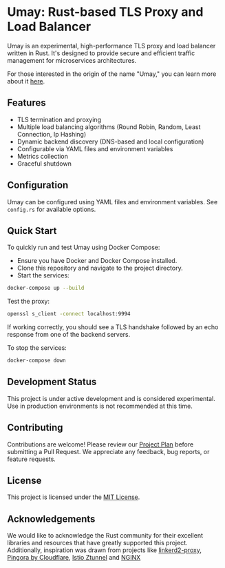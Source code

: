 # Umay: Rust-based TLS Proxy and Load Balancer

Umay is an experimental, high-performance TLS proxy and load balancer written in Rust. It's designed to provide secure
and efficient traffic management for microservices architectures.

For those interested in the origin of the name "Umay," you can learn more about
it [here](https://en.wikipedia.org/wiki/Umay).

## Features

- TLS termination and proxying
- Multiple load balancing algorithms (Round Robin, Random, Least Connection, Ip Hashing)
- Dynamic backend discovery (DNS-based and local configuration)
- Configurable via YAML files and environment variables 
- Metrics collection
- Graceful shutdown

## Configuration

Umay can be configured using YAML files and environment variables. See `config.rs` for available options.

## Quick Start

To quickly run and test Umay using Docker Compose:

- Ensure you have Docker and Docker Compose installed.
- Clone this repository and navigate to the project directory.
- Start the services:

```bash
docker-compose up --build
```

Test the proxy:

```bash
openssl s_client -connect localhost:9994
```

If working correctly, you should see a TLS handshake followed by an echo response from one of the backend servers.

To stop the services:

```bash
docker-compose down
```

## Development Status

This project is under active development and is considered experimental. Use in production environments is not
recommended at this time.

## Contributing

Contributions are welcome! Please review our [Project Plan](docs/PROJECT_PLAN) before submitting a Pull Request. We
appreciate any feedback, bug reports, or feature requests.

## License

This project is licensed under the [MIT License](LICENSE).

## Acknowledgements

We would like to acknowledge the Rust community for their excellent libraries and resources that have greatly supported
this project. Additionally, inspiration was drawn from projects
like [linkerd2-proxy](https://github.com/linkerd/linkerd2-proxy), [Pingora by Cloudflare](https://github.com/cloudflare/pingora),
 [Istio Ztunnel](https://github.com/istio/ztunnel) and [NGINX](https://github.com/nginx/nginx)

